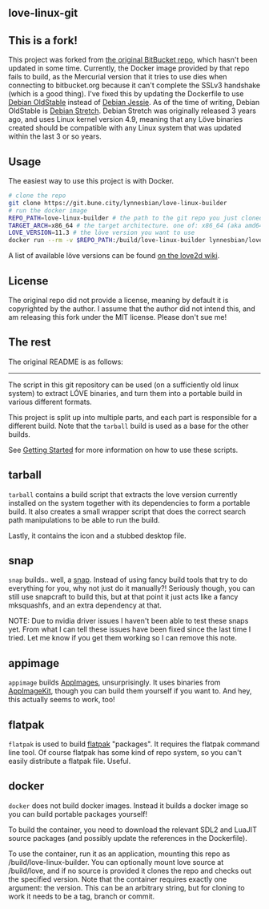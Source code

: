love-linux-git
---
## This is a fork!
This project was forked from [the original BitBucket repo](https://bitbucket.org/bartbes/love-linux-builder/), which hasn't been updated in some time. Currently, the Docker image provided by that repo fails to build, as the Mercurial version that it tries to use dies when connecting to bitbucket.org because it can't complete the SSLv3 handshake (which is a good thing). I've fixed this by updating the Dockerfile to use [Debian OldStable](https://wiki.debian.org/DebianOldStable) instead of [Debian Jessie](https://wiki.debian.org/LTS/Jessie). As of the time of writing, Debian OldStable is [Debian Stretch](https://wiki.debian.org/DebianStretch). Debian Stretch was originally released 3 years ago, and uses Linux kernel version 4.9, meaning that any Löve binaries created should be compatible with any Linux system that was updated within the last 3 or so years.

## Usage
The easiest way to use this project is with Docker.
```bash
# clone the repo
git clone https://git.bune.city/lynnesbian/love-linux-builder
# run the docker image
REPO_PATH=love-linux-builder # the path to the git repo you just cloned
TARGET_ARCH=x86_64 # the target architecture. one of: x86_64 (aka amd64), i686 (aka x86, i386), armv7l (raspberry pi)
LOVE_VERSION=11.3 # the löve version you want to use
docker run --rm -v $REPO_PATH:/build/love-linux-builder lynnesbian/love-linux-builder:$TARGET_ARCH $LOVE_VERSION
```

A list of available löve versions can be found [on the love2d wiki](https://love2d.org/wiki/Version_History).

## License
The original repo did not provide a license, meaning by default it is copyrighted by the author. I assume that the author did not intend this, and am releasing this fork under the MIT license. Please don't sue me!

## The rest
The original README is as follows:

---

The script in this git repository can be used (on a sufficiently old linux
system) to extract LÓVE binaries, and turn them into a portable build in
various different formats.

This project is split up into multiple parts, and each part is responsible for
a different build. Note that the `tarball` build is used as a base for the
other builds.

See [Getting Started][] for more information on how to use these scripts.

## tarball ##
`tarball` contains a build script that extracts the love version currently
installed on the system together with its dependencies to form a portable
build. It also creates a small wrapper script that does the correct search path
manipulations to be able to run the build.

Lastly, it contains the icon and a stubbed desktop file.

## snap ##
`snap` builds.. well, a [snap][]. Instead of using fancy build tools that try
to do everything for you, why not just do it manually?! Seriously though, you
can still use snapcraft to build this, but at that point it just acts like a
fancy mksquashfs, and an extra dependency at that.

NOTE: Due to nvidia driver issues I haven't been able to test these snaps yet.
From what I can tell these issues have been fixed since the last time I tried.
Let me know if you get them working so I can remove this note.

## appimage ##
`appimage` builds [AppImages][AppImage], unsurprisingly. It uses binaries from
[AppImageKit][], though you can build them yourself if you want to. And hey,
this actually seems to work, too!

## flatpak ##
`flatpak` is used to build [flatpak][] "packages". It requires the flatpak
command line tool. Of course flatpak has some kind of repo system, so you can't
easily distribute a flatpak file. Useful.

## docker ##
`docker` does not build docker images. Instead it builds a docker image so you
can build portable packages yourself!

To build the container, you need to download the relevant SDL2 and LuaJIT
source packages (and possibly update the references in the Dockerfile).

To use the container, run it as an application, mounting this repo as
/build/love-linux-builder. You can optionally mount love source at /build/love,
and if no source is provided it clones the repo and checks out the specified
version. Note that the container requires exactly one argument: the version.
This can be an arbitrary string, but for cloning to work it needs to be a tag,
branch or commit.

[snap]: http://snapcraft.io/
[AppImage]: http://appimage.org/
[AppImageKit]: https://github.com/probonopd/AppImageKit
[flatpak]: http://flatpak.org/
[Getting Started]: Getting%20Started.md
